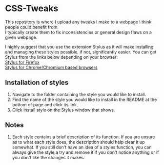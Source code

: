 # CSS-Tweaks
This repository is where I upload any tweaks I make to a webpage I think people could benefit from.  
I typically create them to fix inconsistencies or general design flaws on a given webpage.

I highly suggest that you use the extension Stylus as it will make installing and managing these styles possible, if not, significantly easier. You can get Stylus from the links below depending on your browser:  
[Stylus for Firefox](https://addons.mozilla.org/en-US/firefox/addon/styl-us/)  
[Stylus for Chrome/Chromium based browsers](https://chrome.google.com/webstore/detail/stylus/clngdbkpkpeebahjckkjfobafhncgmne)

## Installation of styles
1. Navigate to the folder containing the style you would like to install.
2. Find the name of the style you would like to install in the README at the bottom of page and click its link.
4. Click install style on the Stylus window that shows.

## Notes
1. Each style contains a brief description of its function. If you are unsure as to what each style does, the description should help clear it up somewhat. If you still don't have an idea of a styles function, you can always give the style a try and remove it if you don't notice anything or if you don't like the changes it makes.  